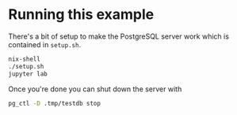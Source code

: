 # Running this example

There's a bit of setup to make the PostgreSQL server work which is contained in `setup.sh`.

```bash
nix-shell
./setup.sh
jupyter lab
```

Once you're done you can shut down the server with

```bash
pg_ctl -D .tmp/testdb stop
```
